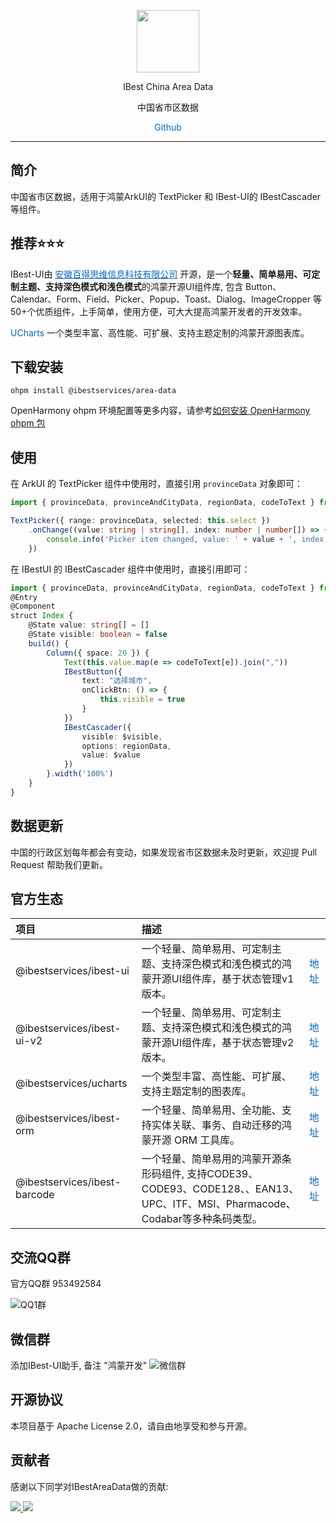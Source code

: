 <p align="center">
    <img src="https://ibestservices.github.io/ibest-ui/AppScope/resources/base/media/app_logo_trans.png" width="100">
</p>

<p align="center">IBest China Area Data</p>

<p align="center">中国省市区数据</p>

<p align="center">
    <a style="color:#0366d6;" onclick="openPage('https://github.com/ibestservices/area-data')">Github</a>
</p>

---

## 简介

中国省市区数据，适用于鸿蒙ArkUI的 TextPicker 和 IBest-UI的 IBestCascader 等组件。

## 推荐⭐️⭐️⭐️
IBest-UI由 <a style="color:#0366d6;" href="https://www.ibestservices.com/" target="_blank">安徽百得思维信息科技有限公司</a>
开源，是一个**轻量、简单易用、可定制主题、支持深色模式和浅色模式**的鸿蒙开源UI组件库, 包含 Button、Calendar、Form、Field、Picker、Popup、Toast、Dialog、ImageCropper 等50+个优质组件，上手简单，使用方便，可大大提高鸿蒙开发者的开发效率。

<a style="color:#0366d6;" onclick="openPage('https://ohpm.openharmony.cn/#/cn/detail/@ibestservices%2Fucharts')">UCharts</a>
一个类型丰富、高性能、可扩展、支持主题定制的鸿蒙开源图表库。

## 下载安装

`ohpm install @ibestservices/area-data`

OpenHarmony ohpm 环境配置等更多内容，请参考[如何安装 OpenHarmony ohpm 包](https://gitee.com/openharmony-tpc/docs/blob/master/OpenHarmony_har_usage.md)

## 使用
在 ArkUI 的 TextPicker 组件中使用时，直接引用 `provinceData` 对象即可：

```ts
import { provinceData, provinceAndCityData, regionData, codeToText } from "@ibestservices/area-data"

TextPicker({ range: provinceData, selected: this.select })
    .onChange((value: string | string[], index: number | number[]) => {
        console.info('Picker item changed, value: ' + value + ', index: ' + index)
    })
```

在 IBestUI 的 IBestCascader 组件中使用时，直接引用即可：
```ts
import { provinceData, provinceAndCityData, regionData, codeToText } from "@ibestservices/area-data"
@Entry
@Component
struct Index {
    @State value: string[] = []
    @State visible: boolean = false
    build() {
        Column({ space: 20 }) {
            Text(this.value.map(e => codeToText[e]).join(","))
            IBestButton({
                text: "选择城市",
                onClickBtn: () => {
                    this.visible = true
                }
            })
            IBestCascader({
                visible: $visible,
                options: regionData,
                value: $value
            })
        }.width('100%')
    }
}
```

## 数据更新

中国的行政区划每年都会有变动，如果发现省市区数据未及时更新，欢迎提 Pull Request 帮助我们更新。

## 官方生态

| 项目                           | 描述                                                                                         |                                                                                                                               |
|:-----------------------------|:-------------------------------------------------------------------------------------------|:------------------------------------------------------------------------------------------------------------------------------|
| @ibestservices/ibest-ui      | 一个轻量、简单易用、可定制主题、支持深色模式和浅色模式的鸿蒙开源UI组件库，基于状态管理v1版本。                                          | <a style="color:#0366d6;" onclick="openPage('https://ohpm.openharmony.cn/#/cn/detail/@ibestservices%2Fibest-ui')">地址</a>      |
| @ibestservices/ibest-ui-v2   | 一个轻量、简单易用、可定制主题、支持深色模式和浅色模式的鸿蒙开源UI组件库，基于状态管理v2版本。                                          | <a style="color:#0366d6;" onclick="openPage('https://ohpm.openharmony.cn/#/cn/detail/@ibestservices%2Fibest-ui-v2')">地址</a>   |
| @ibestservices/ucharts       | 一个类型丰富、高性能、可扩展、支持主题定制的图表库。                                                                 | <a style="color:#0366d6;" onclick="openPage('https://ohpm.openharmony.cn/#/cn/detail/@ibestservices%2Fucharts')">地址</a>       |
| @ibestservices/ibest-orm     | 一个轻量、简单易用、全功能、支持实体关联、事务、自动迁移的鸿蒙开源 ORM 工具库。                                                 | <a style="color:#0366d6;" onclick="openPage('https://ohpm.openharmony.cn/#/cn/detail/@ibestservices%2Fibest-orm')">地址</a>     |
| @ibestservices/ibest-barcode | 一个轻量、简单易用的鸿蒙开源条形码组件, 支持CODE39、CODE93、CODE128、、EAN13、UPC、ITF、MSI、Pharmacode、Codabar等多种条码类型。 | <a style="color:#0366d6;" onclick="openPage('https://ohpm.openharmony.cn/#/cn/detail/@ibestservices%2Fibest-barcode')">地址</a> |

## 交流QQ群
官方QQ群 953492584

![QQ1群](https://ibestservices.github.io/ibest-ui/screenshot/QQ%E7%BE%A4.jpg)

## 微信群
添加IBest-UI助手, 备注 "鸿蒙开发"
![微信群](https://ibestservices.github.io/ibest-ui/screenshot/IBest-UI助手.jpg)

## 开源协议
本项目基于 Apache License 2.0，请自由地享受和参与开源。

## 贡献者
感谢以下同学对IBestAreaData做的贡献:

<a href="https://github.com/damengbuxing">
  <img src="https://avatars.githubusercontent.com/u/42673795?s=64&v=4" />
</a>
<a href="https://github.com/542154968">
  <img src="https://avatars.githubusercontent.com/u/25705659?s=64&v=4" />
</a>